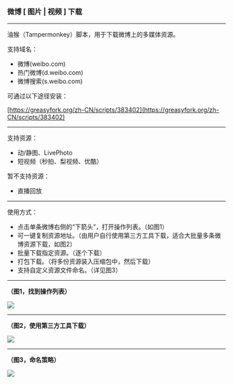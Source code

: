 ### 微博 [ 图片 | 视频 ] 下载

* * *
油猴（Tampermonkey）脚本，用于下载微博上的多媒体资源。

支持域名：
* 微博(weibo.com)
* 热门微博(d.weibo.com)
* 微博搜索(s.weibo.com)

可通过以下途径安装：

[https://greasyfork.org/zh-CN/scripts/383402](https://greasyfork.org/zh-CN/scripts/383402)

* * *

支持资源：
* 动/静图、LivePhoto
* 短视频（秒拍、梨视频、优酷）

暂不支持资源：

* 直播回放

* * *

使用方式：
* 点击单条微博右侧的“下箭头”，打开操作列表。（如图1）
* 可一键复制资源地址。（由用户自行使用第三方工具下载，适合大批量多条微博资源下载，如图2）
* 批量下载指定资源。（逐个下载）
* 打包下载。（将多份资源装入压缩包中，然后下载）
* 支持自定义资源文件命名。（详见图3）

* * *

**（图1，找到操作列表）**

![](https://raw.githubusercontent.com/Mr-Po/weibo-resource-download/master/media/01.jpg)
* * *
**（图2，使用第三方工具下载）**

![](https://raw.githubusercontent.com/Mr-Po/weibo-resource-download/master/media/02.jpg)
* * *
**（图3，命名策略）**

![](https://raw.githubusercontent.com/Mr-Po/weibo-resource-download/master/media/03.jpg)